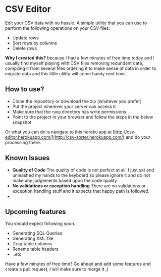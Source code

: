 # CSV Editor

Edit your CSV data with no hassle.
A simple utility that you can use to perform the following operations on your CSV files:

- Update rows
- Sort rows by columns
- Delete rows

**Why I created this?** because I had a few minutes of free time today and I usually find myself playing with CSV files removing redundant data, compiling it from several files ordering it to make sense of data in order to migrate data and this little utility will come handy next time.

## How to use?

- Clone the repository or download the zip (whatever you prefer)
- Put the project wherever your server can access it
- Make sure that the `temp` directory has write permissions
- Point to the project in your browser and follow the steps in the below snapshot

Or what you can do is navigate to this heroku app at [http://csv-editor.herokuapp.com/](http://csv-sorter.herokuapp.com/) and do your processing there.

## Known Issues

- **Quality of Code** The quality of code is not perfect at all. I just sat and unleashed my hands to the keyboard so please ignore it and do not make any judgements based upon the code quality.
- **No validations or exception handling** There are no validations or exception handling stuff and it expects that happy path is followed.
- 
## Upcoming features

You should expect following soon.

- Generating SQL Queries
- Generating XML file
- Drag table columns
- Rename table headers
- ..etc

Have a few minutes of free time? Go ahead and add some features and create a pull request, I will make sure to merge it ;)
